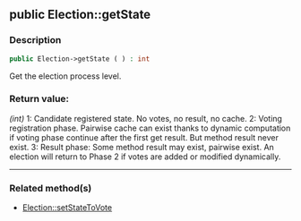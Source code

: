 ## public Election::getState

### Description    

```php
public Election->getState ( ) : int
```

Get the election process level.
    

### Return value:   

*(int)* 1: Candidate registered state. No votes, no result, no cache.
2: Voting registration phase. Pairwise cache can exist thanks to dynamic computation if voting phase continue after the first get result. But method result never exist.
3: Result phase: Some method result may exist, pairwise exist. An election will return to Phase 2 if votes are added or modified dynamically.


---------------------------------------

### Related method(s)      

* [Election::setStateToVote](../Election%20Class/public%20Election--setStateToVote.md)    

